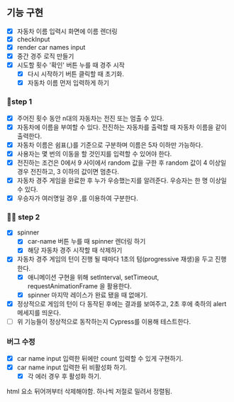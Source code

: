 ## 기능 구현

- [x] 자동차 이름 입력시 화면에 이름 렌더링
 - [x] checkInput
 - [x] render car names input
- [x] 중간 경주 로직 만들기
- [x] 시도할 횟수 '확인' 버튼 누를 때 경주 시작
  - [x] 다시 시작하기 버튼 클릭할 때 초기화.
  - [x] 자동차 이름 먼저 입력하게 하기

### 🎯step 1

- [x] 주어진 횟수 동안 n대의 자동차는 전진 또는 멈출 수 있다.
- [x] 자동차에 이름을 부여할 수 있다. 전진하는 자동차를 출력할 때 자동차 이름을 같이 출력한다.
- [x] 자동차 이름은 쉼표(,)를 기준으로 구분하며 이름은 5자 이하만 가능하다.
- [x] 사용자는 몇 번의 이동을 할 것인지를 입력할 수 있어야 한다.
- [x] 전진하는 조건은 0에서 9 사이에서 random 값을 구한 후 random 값이 4 이상일 경우 전진하고, 3 이하의 값이면 멈춘다.
- [x] 자동차 경주 게임을 완료한 후 누가 우승했는지를 알려준다. 우승자는 한 명 이상일 수 있다.
- [x] 우승자가 여러명일 경우 ,를 이용하여 구분한다.

### 🎯🎯 step 2

- [x] spinner
  - [x] car-name 버튼 누를 때 spinner 렌더링 하기
  - [x] 해당 자동차 경주 시작할 때 삭제하기
- [x] 자동차 경주 게임의 턴이 진행 될 때마다 1초의 텀(progressive 재생)을 두고 진행한다.
  - [x] 애니메이션 구현을 위해 setInterval, setTimeout, requestAnimationFrame 을 활용한다.
  - [x] spinner 마지막 레이스가 완료 됐을 때 없애기.
- [x] 정상적으로 게임의 턴이 다 동작된 후에는 결과를 보여주고, 2초 후에 축하의 alert 메세지를 띄운다.
- [ ] 위 기능들이 정상적으로 동작하는지 Cypress를 이용해 테스트한다.

### 버그 수정
- [x] car name input 입력한 뒤에만 count 입력할 수 있게 구현하기.
- [x] car name input 입력한 뒤 비활성화 하기.
  - [x] 각 에러 경우 후 활성화 하기.

html 요소 뒤어꺼부터 삭제해야함. 하나씩 저절로 밀려서 정렬됨.
